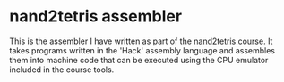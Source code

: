 # nand2tetris assembler

This is the assembler I have written as part of the [nand2tetris course](http://www.nand2tetris.org/). It takes programs written in the 'Hack' assembly language and assembles them into machine code that can be executed using the CPU emulator included in the course tools.